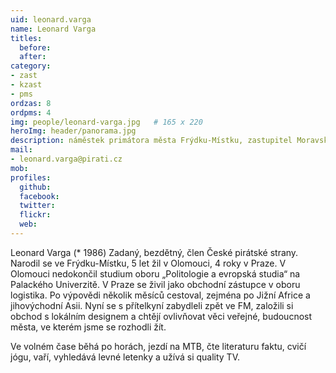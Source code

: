 ```yaml
---
uid: leonard.varga
name: Leonard Varga
titles:
  before:
  after:
category:
- zast
- kzast
- pms
ordzas: 8
ordpms: 4
img: people/leonard-varga.jpg   # 165 x 220
heroImg: header/panorama.jpg
description: náměstek primátora města Frýdku-Místku, zastupitel Moravskoslezského kraje, předseda místního sdružení Frýdecko-Místecko # kratký popis, max 160 znaků
mail:
- leonard.varga@pirati.cz
mob:
profiles:
  github:                 
  facebook:
  twitter: 		  
  flickr:
  web:
---
```


Leonard Varga (* 1986) Zadaný, bezdětný, člen České pirátské strany. Narodil se ve Frýdku-Místku, 5 let žil v Olomouci, 4 roky v Praze. V Olomouci nedokončil studium oboru „Politologie a evropská studia“ na Palackého Univerzitě. V Praze se živil jako obchodní zástupce v oboru logistika. Po výpovědi několik měsíců cestoval, zejména po Jižní Africe a jihovýchodní Asii. Nyní se s přítelkyní zabydleli zpět ve FM, založili si obchod s lokálním designem a chtějí ovlivňovat věci veřejné, budoucnost města, ve kterém jsme se rozhodli žít.

Ve volném čase běhá po horách, jezdí na MTB, čte literaturu faktu, cvičí jógu, vaří, vyhledává levné letenky a užívá si quality TV.
